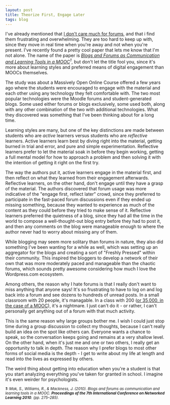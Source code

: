 ```yaml
---
layout: post
title: Theorize First, Engage Later
tags: blog
---
```


I've already mentioned that <a href="http://isharacomix.org/2012/08/01/irc-and-communities">I don't care much for forums</a>, and that i find them frustrating and overwhelming. They are too hard to keep up with, since they move in real time when you're away and not when you're present. I've recently found a pretty cool paper that lets me know that I'm not alone. The name of the paper is <em><a href="http://eprints.port.ac.uk/5606/1/Blogs_and_Forums_as_Communication_Tools_in_a_MOOC.pdf">Blogs and Forums as Communication and Learning Tools in a MOOC</a><sup>1</sup></em>, but don't let the title fool you, since it's more about learning styles and preferred means of digital engagement than MOOCs themselves.

The study was about a Massively Open Online Course offered a few years ago where the students were encouraged to engage with the material and each other using any technology they felt comfortable with. The two most popular technologies were the Moodle forums and student-generated blogs. Some used either forums or blogs exclusively, some used both, along with any other combination of the two with additional technologies. What they discovered was something that I've been thinking about for a long time.

Learning styles are many, but one of the key distinctions are made between students who are <em>active</em> learners versus students who are <em>reflective</em> learners. Active learners learn best by diving right into the material, getting burned in trial and error, and pure and simple experimentation. Reflective learners prefer to let the material soak in before they begin working, getting a full mental model for how to approach a problem and then solving it with the intention of getting it right on the first try.

The way the authors put it, active learners engage in the material first, and then reflect on what they learned from their engagement afterwards. Reflective learners, on the other hand, don't engage until they have a grasp of the material. The authors discovered that forum usage was more indicative of the "engage first, reflect later" crowd, since they preferred to participate in the fast-paced forum discussions even if they ended up missing something, because they wanted to experience as much of the content as they could before they tried to make sense of it. Reflective learners preferred the quietness of a blog, since they had all the time in the world to compose a well-thought-out blog entry before they had to post it, and then any comments on the blog were manageable enough to where the author never had to worry about missing any of them.

While blogging may seem more solitary than forums in nature, they also did something I've been wanting for a while as well, which was setting up an aggregator for the blogs and creating a sort of "Freshly Pressed" within their community. This inspired the bloggers to develop a network of their own that was more moderately paced and manageable than the chaotic forums, which sounds pretty awesome considering how much I love the Wordpress.com ecosystem.

Among others, the reason why I hate forums is that I really don't want to miss anything that anyone says! It's so frustrating to have to log on and log back into a forum and see dozens to hundreds of unread posts. In a small classroom with 20 people, it's managable. In a class with 200 (<a href="http://mooctalk.org/2012/08/28/mooc-planning-part_5/">or 35,000, in the case of a MOOC</a>), it's a nightmare. I just can't do it - or rather, I can't personally get anything out of a forum with that much activity.

This is the same reason why large groups bother me. I wish I could just stop time during a group discussion to collect my thoughts, because I can't really build an idea on the spot like others can. Everyone wants a chance to speak, so the conversation keeps going and remains at a very shallow level. On the other hand, when it's just me and one or two others, I really get an opportunity to talk in depth. The reason why I prefer blogs to most other forms of social media is the depth - I get to write about my life at length and read into the lives as expressed by others.

The weird thing about getting into education when you're a student is that you start analyzing everything you've taken for granted in school. I imagine it's even weirder for psychologists.

*<sub><strong>1:</strong> Mak, S., Williams, R., &amp; Mackness, J. (2010). Blogs and forums as communication and learning tools in a MOOC. <strong>Proceedings of the 7th International Conference on Networked Learning 2010</strong>. (pp. 275–285).</sub>*
